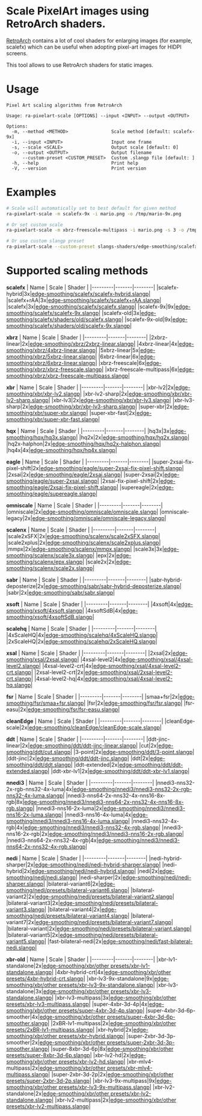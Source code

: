# Scale PixelArt images using RetroArch shaders.
[RetroArch](https://github.com/libretro/RetroArch) contains a lot of cool shaders for enlarging images (for example, scalefx) which can be useful when adopting pixel-art images for HIDPI screens.

This tool allows to use RetroArch shaders for static images.

# Usage
```
Pixel Art scaling algorithms from RetroArch

Usage: ra-pixelart-scale [OPTIONS] --input <INPUT> --output <OUTPUT>

Options:
  -m, --method <METHOD>                Scale method [default: scalefx-9x]
  -i, --input <INPUT>                  Input one frame
  -s, --scale <SCALE>                  Output scale [default: 0]
  -o, --output <OUTPUT>                Output filename
      --custom-preset <CUSTOM_PRESET>  Custom .slangp file [default: ]
  -h, --help                           Print help
  -V, --version                        Print version
```

# Examples
```bash
# Scale will automatically set to best default for given method
ra-pixelart-scale -m scalefx-9x -i mario.png -o /tmp/mario-9x.png

# Or set custom scale
ra-pixelart-scale -m xbrz-freescale-multipass -i mario.png -s 3 -o /tmp/mario-3x.png

# Or use custom slangp preset
ra-pixelart-scale --custom-preset slangs-shaders/edge-smoothing/scalefx/scalefx.slangp -i mario.png -s 3 -o /tmp/mario-3x.png
```

# Supported scaling methods

**scalefx**
| Name    | Scale | Shader |
|---------|-------|--------|
|scalefx-hybrid|3x|[edge-smoothing/scalefx/scalefx-hybrid.slangp](https://github.com/libretro/slang-shaders/tree/master/edge-smoothing/scalefx/scalefx-hybrid.slangp)|
|scalefx+rAA|3x|[edge-smoothing/scalefx/scalefx+rAA.slangp](https://github.com/libretro/slang-shaders/tree/master/edge-smoothing/scalefx/scalefx+rAA.slangp)|
|scalefx|3x|[edge-smoothing/scalefx/scalefx.slangp](https://github.com/libretro/slang-shaders/tree/master/edge-smoothing/scalefx/scalefx.slangp)|
|scalefx-9x|9x|[edge-smoothing/scalefx/scalefx-9x.slangp](https://github.com/libretro/slang-shaders/tree/master/edge-smoothing/scalefx/scalefx-9x.slangp)|
|scalefx-old|3x|[edge-smoothing/scalefx/shaders/old/scalefx.slangp](https://github.com/libretro/slang-shaders/tree/master/edge-smoothing/scalefx/shaders/old/scalefx.slangp)|
|scalefx-9x-old|9x|[edge-smoothing/scalefx/shaders/old/scalefx-9x.slangp](https://github.com/libretro/slang-shaders/tree/master/edge-smoothing/scalefx/shaders/old/scalefx-9x.slangp)|

**xbrz**
| Name    | Scale | Shader |
|---------|-------|--------|
|2xbrz-linear|2x|[edge-smoothing/xbrz/2xbrz-linear.slangp](https://github.com/libretro/slang-shaders/tree/master/edge-smoothing/xbrz/2xbrz-linear.slangp)|
|4xbrz-linear|4x|[edge-smoothing/xbrz/4xbrz-linear.slangp](https://github.com/libretro/slang-shaders/tree/master/edge-smoothing/xbrz/4xbrz-linear.slangp)|
|5xbrz-linear|5x|[edge-smoothing/xbrz/5xbrz-linear.slangp](https://github.com/libretro/slang-shaders/tree/master/edge-smoothing/xbrz/5xbrz-linear.slangp)|
|6xbrz-linear|6x|[edge-smoothing/xbrz/6xbrz-linear.slangp](https://github.com/libretro/slang-shaders/tree/master/edge-smoothing/xbrz/6xbrz-linear.slangp)|
|xbrz-freescale|6x|[edge-smoothing/xbrz/xbrz-freescale.slangp](https://github.com/libretro/slang-shaders/tree/master/edge-smoothing/xbrz/xbrz-freescale.slangp)|
|xbrz-freescale-multipass|6x|[edge-smoothing/xbrz/xbrz-freescale-multipass.slangp](https://github.com/libretro/slang-shaders/tree/master/edge-smoothing/xbrz/xbrz-freescale-multipass.slangp)|

**xbr**
| Name    | Scale | Shader |
|---------|-------|--------|
|xbr-lv2|2x|[edge-smoothing/xbr/xbr-lv2.slangp](https://github.com/libretro/slang-shaders/tree/master/edge-smoothing/xbr/xbr-lv2.slangp)|
|xbr-lv2-sharp|2x|[edge-smoothing/xbr/xbr-lv2-sharp.slangp](https://github.com/libretro/slang-shaders/tree/master/edge-smoothing/xbr/xbr-lv2-sharp.slangp)|
|xbr-lv3|2x|[edge-smoothing/xbr/xbr-lv3.slangp](https://github.com/libretro/slang-shaders/tree/master/edge-smoothing/xbr/xbr-lv3.slangp)|
|xbr-lv3-sharp|2x|[edge-smoothing/xbr/xbr-lv3-sharp.slangp](https://github.com/libretro/slang-shaders/tree/master/edge-smoothing/xbr/xbr-lv3-sharp.slangp)|
|super-xbr|2x|[edge-smoothing/xbr/super-xbr.slangp](https://github.com/libretro/slang-shaders/tree/master/edge-smoothing/xbr/super-xbr.slangp)|
|super-xbr-fast|2x|[edge-smoothing/xbr/super-xbr-fast.slangp](https://github.com/libretro/slang-shaders/tree/master/edge-smoothing/xbr/super-xbr-fast.slangp)|

**hqx**
| Name    | Scale | Shader |
|---------|-------|--------|
|hq3x|3x|[edge-smoothing/hqx/hq3x.slangp](https://github.com/libretro/slang-shaders/tree/master/edge-smoothing/hqx/hq3x.slangp)|
|hq2x|2x|[edge-smoothing/hqx/hq2x.slangp](https://github.com/libretro/slang-shaders/tree/master/edge-smoothing/hqx/hq2x.slangp)|
|hq2x-halphon|2x|[edge-smoothing/hqx/hq2x-halphon.slangp](https://github.com/libretro/slang-shaders/tree/master/edge-smoothing/hqx/hq2x-halphon.slangp)|
|hq4x|4x|[edge-smoothing/hqx/hq4x.slangp](https://github.com/libretro/slang-shaders/tree/master/edge-smoothing/hqx/hq4x.slangp)|

**eagle**
| Name    | Scale | Shader |
|---------|-------|--------|
|super-2xsai-fix-pixel-shift|2x|[edge-smoothing/eagle/super-2xsai-fix-pixel-shift.slangp](https://github.com/libretro/slang-shaders/tree/master/edge-smoothing/eagle/super-2xsai-fix-pixel-shift.slangp)|
|2xsai|2x|[edge-smoothing/eagle/2xsai.slangp](https://github.com/libretro/slang-shaders/tree/master/edge-smoothing/eagle/2xsai.slangp)|
|super-2xsai|2x|[edge-smoothing/eagle/super-2xsai.slangp](https://github.com/libretro/slang-shaders/tree/master/edge-smoothing/eagle/super-2xsai.slangp)|
|2xsai-fix-pixel-shift|2x|[edge-smoothing/eagle/2xsai-fix-pixel-shift.slangp](https://github.com/libretro/slang-shaders/tree/master/edge-smoothing/eagle/2xsai-fix-pixel-shift.slangp)|
|supereagle|2x|[edge-smoothing/eagle/supereagle.slangp](https://github.com/libretro/slang-shaders/tree/master/edge-smoothing/eagle/supereagle.slangp)|

**omniscale**
| Name    | Scale | Shader |
|---------|-------|--------|
|omniscale|2x|[edge-smoothing/omniscale/omniscale.slangp](https://github.com/libretro/slang-shaders/tree/master/edge-smoothing/omniscale/omniscale.slangp)|
|omniscale-legacy|2x|[edge-smoothing/omniscale/omniscale-legacy.slangp](https://github.com/libretro/slang-shaders/tree/master/edge-smoothing/omniscale/omniscale-legacy.slangp)|

**scalenx**
| Name    | Scale | Shader |
|---------|-------|--------|
|scale2xSFX|2x|[edge-smoothing/scalenx/scale2xSFX.slangp](https://github.com/libretro/slang-shaders/tree/master/edge-smoothing/scalenx/scale2xSFX.slangp)|
|scale2xplus|2x|[edge-smoothing/scalenx/scale2xplus.slangp](https://github.com/libretro/slang-shaders/tree/master/edge-smoothing/scalenx/scale2xplus.slangp)|
|mmpx|2x|[edge-smoothing/scalenx/mmpx.slangp](https://github.com/libretro/slang-shaders/tree/master/edge-smoothing/scalenx/mmpx.slangp)|
|scale3x|3x|[edge-smoothing/scalenx/scale3x.slangp](https://github.com/libretro/slang-shaders/tree/master/edge-smoothing/scalenx/scale3x.slangp)|
|epx|2x|[edge-smoothing/scalenx/epx.slangp](https://github.com/libretro/slang-shaders/tree/master/edge-smoothing/scalenx/epx.slangp)|
|scale2x|2x|[edge-smoothing/scalenx/scale2x.slangp](https://github.com/libretro/slang-shaders/tree/master/edge-smoothing/scalenx/scale2x.slangp)|

**sabr**
| Name    | Scale | Shader |
|---------|-------|--------|
|sabr-hybrid-deposterize|2x|[edge-smoothing/sabr/sabr-hybrid-deposterize.slangp](https://github.com/libretro/slang-shaders/tree/master/edge-smoothing/sabr/sabr-hybrid-deposterize.slangp)|
|sabr|2x|[edge-smoothing/sabr/sabr.slangp](https://github.com/libretro/slang-shaders/tree/master/edge-smoothing/sabr/sabr.slangp)|

**xsoft**
| Name    | Scale | Shader |
|---------|-------|--------|
|4xsoft|4x|[edge-smoothing/xsoft/4xsoft.slangp](https://github.com/libretro/slang-shaders/tree/master/edge-smoothing/xsoft/4xsoft.slangp)|
|4xsoftSdB|4x|[edge-smoothing/xsoft/4xsoftSdB.slangp](https://github.com/libretro/slang-shaders/tree/master/edge-smoothing/xsoft/4xsoftSdB.slangp)|

**scalehq**
| Name    | Scale | Shader |
|---------|-------|--------|
|4xScaleHQ|4x|[edge-smoothing/scalehq/4xScaleHQ.slangp](https://github.com/libretro/slang-shaders/tree/master/edge-smoothing/scalehq/4xScaleHQ.slangp)|
|2xScaleHQ|2x|[edge-smoothing/scalehq/2xScaleHQ.slangp](https://github.com/libretro/slang-shaders/tree/master/edge-smoothing/scalehq/2xScaleHQ.slangp)|

**xsal**
| Name    | Scale | Shader |
|---------|-------|--------|
|2xsal|2x|[edge-smoothing/xsal/2xsal.slangp](https://github.com/libretro/slang-shaders/tree/master/edge-smoothing/xsal/2xsal.slangp)|
|4xsal-level2|4x|[edge-smoothing/xsal/4xsal-level2.slangp](https://github.com/libretro/slang-shaders/tree/master/edge-smoothing/xsal/4xsal-level2.slangp)|
|4xsal-level2-crt|4x|[edge-smoothing/xsal/4xsal-level2-crt.slangp](https://github.com/libretro/slang-shaders/tree/master/edge-smoothing/xsal/4xsal-level2-crt.slangp)|
|2xsal-level2-crt|2x|[edge-smoothing/xsal/2xsal-level2-crt.slangp](https://github.com/libretro/slang-shaders/tree/master/edge-smoothing/xsal/2xsal-level2-crt.slangp)|
|4xsal-level2-hq|4x|[edge-smoothing/xsal/4xsal-level2-hq.slangp](https://github.com/libretro/slang-shaders/tree/master/edge-smoothing/xsal/4xsal-level2-hq.slangp)|

**fsr**
| Name    | Scale | Shader |
|---------|-------|--------|
|smaa+fsr|2x|[edge-smoothing/fsr/smaa+fsr.slangp](https://github.com/libretro/slang-shaders/tree/master/edge-smoothing/fsr/smaa+fsr.slangp)|
|fsr|2x|[edge-smoothing/fsr/fsr.slangp](https://github.com/libretro/slang-shaders/tree/master/edge-smoothing/fsr/fsr.slangp)|
|fsr-easu|2x|[edge-smoothing/fsr/fsr-easu.slangp](https://github.com/libretro/slang-shaders/tree/master/edge-smoothing/fsr/fsr-easu.slangp)|

**cleanEdge**
| Name    | Scale | Shader |
|---------|-------|--------|
|cleanEdge-scale|2x|[edge-smoothing/cleanEdge/cleanEdge-scale.slangp](https://github.com/libretro/slang-shaders/tree/master/edge-smoothing/cleanEdge/cleanEdge-scale.slangp)|

**ddt**
| Name    | Scale | Shader |
|---------|-------|--------|
|ddt-jinc-linear|2x|[edge-smoothing/ddt/ddt-jinc-linear.slangp](https://github.com/libretro/slang-shaders/tree/master/edge-smoothing/ddt/ddt-jinc-linear.slangp)|
|cut|2x|[edge-smoothing/ddt/cut.slangp](https://github.com/libretro/slang-shaders/tree/master/edge-smoothing/ddt/cut.slangp)|
|3-point|2x|[edge-smoothing/ddt/3-point.slangp](https://github.com/libretro/slang-shaders/tree/master/edge-smoothing/ddt/3-point.slangp)|
|ddt-jinc|2x|[edge-smoothing/ddt/ddt-jinc.slangp](https://github.com/libretro/slang-shaders/tree/master/edge-smoothing/ddt/ddt-jinc.slangp)|
|ddt|2x|[edge-smoothing/ddt/ddt.slangp](https://github.com/libretro/slang-shaders/tree/master/edge-smoothing/ddt/ddt.slangp)|
|ddt-extended|2x|[edge-smoothing/ddt/ddt-extended.slangp](https://github.com/libretro/slang-shaders/tree/master/edge-smoothing/ddt/ddt-extended.slangp)|
|ddt-xbr-lv1|2x|[edge-smoothing/ddt/ddt-xbr-lv1.slangp](https://github.com/libretro/slang-shaders/tree/master/edge-smoothing/ddt/ddt-xbr-lv1.slangp)|

**nnedi3**
| Name    | Scale | Shader |
|---------|-------|--------|
|nnedi3-nns32-2x-rgb-nns32-4x-luma|4x|[edge-smoothing/nnedi3/nnedi3-nns32-2x-rgb-nns32-4x-luma.slangp](https://github.com/libretro/slang-shaders/tree/master/edge-smoothing/nnedi3/nnedi3-nns32-2x-rgb-nns32-4x-luma.slangp)|
|nnedi3-nns64-2x-nns32-4x-nns16-8x-rgb|8x|[edge-smoothing/nnedi3/nnedi3-nns64-2x-nns32-4x-nns16-8x-rgb.slangp](https://github.com/libretro/slang-shaders/tree/master/edge-smoothing/nnedi3/nnedi3-nns64-2x-nns32-4x-nns16-8x-rgb.slangp)|
|nnedi3-nns16-2x-luma|2x|[edge-smoothing/nnedi3/nnedi3-nns16-2x-luma.slangp](https://github.com/libretro/slang-shaders/tree/master/edge-smoothing/nnedi3/nnedi3-nns16-2x-luma.slangp)|
|nnedi3-nns16-4x-luma|4x|[edge-smoothing/nnedi3/nnedi3-nns16-4x-luma.slangp](https://github.com/libretro/slang-shaders/tree/master/edge-smoothing/nnedi3/nnedi3-nns16-4x-luma.slangp)|
|nnedi3-nns32-4x-rgb|4x|[edge-smoothing/nnedi3/nnedi3-nns32-4x-rgb.slangp](https://github.com/libretro/slang-shaders/tree/master/edge-smoothing/nnedi3/nnedi3-nns32-4x-rgb.slangp)|
|nnedi3-nns16-2x-rgb|2x|[edge-smoothing/nnedi3/nnedi3-nns16-2x-rgb.slangp](https://github.com/libretro/slang-shaders/tree/master/edge-smoothing/nnedi3/nnedi3-nns16-2x-rgb.slangp)|
|nnedi3-nns64-2x-nns32-4x-rgb|4x|[edge-smoothing/nnedi3/nnedi3-nns64-2x-nns32-4x-rgb.slangp](https://github.com/libretro/slang-shaders/tree/master/edge-smoothing/nnedi3/nnedi3-nns64-2x-nns32-4x-rgb.slangp)|

**nedi**
| Name    | Scale | Shader |
|---------|-------|--------|
|nedi-hybrid-sharper|2x|[edge-smoothing/nedi/nedi-hybrid-sharper.slangp](https://github.com/libretro/slang-shaders/tree/master/edge-smoothing/nedi/nedi-hybrid-sharper.slangp)|
|nedi-hybrid|2x|[edge-smoothing/nedi/nedi-hybrid.slangp](https://github.com/libretro/slang-shaders/tree/master/edge-smoothing/nedi/nedi-hybrid.slangp)|
|nedi|2x|[edge-smoothing/nedi/nedi.slangp](https://github.com/libretro/slang-shaders/tree/master/edge-smoothing/nedi/nedi.slangp)|
|nedi-sharper|2x|[edge-smoothing/nedi/nedi-sharper.slangp](https://github.com/libretro/slang-shaders/tree/master/edge-smoothing/nedi/nedi-sharper.slangp)|
|bilateral-variant6|2x|[edge-smoothing/nedi/presets/bilateral-variant6.slangp](https://github.com/libretro/slang-shaders/tree/master/edge-smoothing/nedi/presets/bilateral-variant6.slangp)|
|bilateral-variant2|2x|[edge-smoothing/nedi/presets/bilateral-variant2.slangp](https://github.com/libretro/slang-shaders/tree/master/edge-smoothing/nedi/presets/bilateral-variant2.slangp)|
|bilateral-variant3|2x|[edge-smoothing/nedi/presets/bilateral-variant3.slangp](https://github.com/libretro/slang-shaders/tree/master/edge-smoothing/nedi/presets/bilateral-variant3.slangp)|
|bilateral-variant4|2x|[edge-smoothing/nedi/presets/bilateral-variant4.slangp](https://github.com/libretro/slang-shaders/tree/master/edge-smoothing/nedi/presets/bilateral-variant4.slangp)|
|bilateral-variant7|2x|[edge-smoothing/nedi/presets/bilateral-variant7.slangp](https://github.com/libretro/slang-shaders/tree/master/edge-smoothing/nedi/presets/bilateral-variant7.slangp)|
|bilateral-variant|2x|[edge-smoothing/nedi/presets/bilateral-variant.slangp](https://github.com/libretro/slang-shaders/tree/master/edge-smoothing/nedi/presets/bilateral-variant.slangp)|
|bilateral-variant5|2x|[edge-smoothing/nedi/presets/bilateral-variant5.slangp](https://github.com/libretro/slang-shaders/tree/master/edge-smoothing/nedi/presets/bilateral-variant5.slangp)|
|fast-bilateral-nedi|2x|[edge-smoothing/nedi/fast-bilateral-nedi.slangp](https://github.com/libretro/slang-shaders/tree/master/edge-smoothing/nedi/fast-bilateral-nedi.slangp)|

**xbr-old**
| Name    | Scale | Shader |
|---------|-------|--------|
|xbr-lv1-standalone|2x|[edge-smoothing/xbr/other presets/xbr-lv1-standalone.slangp](https://github.com/libretro/slang-shaders/tree/master/edge-smoothing/xbr/other%20presets/xbr-lv1-standalone.slangp)|
|4xbr-hybrid-crt|4x|[edge-smoothing/xbr/other presets/4xbr-hybrid-crt.slangp](https://github.com/libretro/slang-shaders/tree/master/edge-smoothing/xbr/other%20presets/4xbr-hybrid-crt.slangp)|
|xbr-lv3-9x-standalone|9x|[edge-smoothing/xbr/other presets/xbr-lv3-9x-standalone.slangp](https://github.com/libretro/slang-shaders/tree/master/edge-smoothing/xbr/other%20presets/xbr-lv3-9x-standalone.slangp)|
|xbr-lv3-standalone|3x|[edge-smoothing/xbr/other presets/xbr-lv3-standalone.slangp](https://github.com/libretro/slang-shaders/tree/master/edge-smoothing/xbr/other%20presets/xbr-lv3-standalone.slangp)|
|xbr-lv3-multipass|3x|[edge-smoothing/xbr/other presets/xbr-lv3-multipass.slangp](https://github.com/libretro/slang-shaders/tree/master/edge-smoothing/xbr/other%20presets/xbr-lv3-multipass.slangp)|
|super-4xbr-3d-4p|4x|[edge-smoothing/xbr/other presets/super-4xbr-3d-4p.slangp](https://github.com/libretro/slang-shaders/tree/master/edge-smoothing/xbr/other%20presets/super-4xbr-3d-4p.slangp)|
|super-4xbr-3d-6p-smoother|4x|[edge-smoothing/xbr/other presets/super-4xbr-3d-6p-smoother.slangp](https://github.com/libretro/slang-shaders/tree/master/edge-smoothing/xbr/other%20presets/super-4xbr-3d-6p-smoother.slangp)|
|2xBR-lv1-multipass|2x|[edge-smoothing/xbr/other presets/2xBR-lv1-multipass.slangp](https://github.com/libretro/slang-shaders/tree/master/edge-smoothing/xbr/other%20presets/2xBR-lv1-multipass.slangp)|
|xbr-hybrid|2x|[edge-smoothing/xbr/other presets/xbr-hybrid.slangp](https://github.com/libretro/slang-shaders/tree/master/edge-smoothing/xbr/other%20presets/xbr-hybrid.slangp)|
|super-2xbr-3d-3p-smoother|2x|[edge-smoothing/xbr/other presets/super-2xbr-3d-3p-smoother.slangp](https://github.com/libretro/slang-shaders/tree/master/edge-smoothing/xbr/other%20presets/super-2xbr-3d-3p-smoother.slangp)|
|super-8xbr-3d-6p|8x|[edge-smoothing/xbr/other presets/super-8xbr-3d-6p.slangp](https://github.com/libretro/slang-shaders/tree/master/edge-smoothing/xbr/other%20presets/super-8xbr-3d-6p.slangp)|
|xbr-lv2-hd|2x|[edge-smoothing/xbr/other presets/xbr-lv2-hd.slangp](https://github.com/libretro/slang-shaders/tree/master/edge-smoothing/xbr/other%20presets/xbr-lv2-hd.slangp)|
|xbr-mlv4-multipass|2x|[edge-smoothing/xbr/other presets/xbr-mlv4-multipass.slangp](https://github.com/libretro/slang-shaders/tree/master/edge-smoothing/xbr/other%20presets/xbr-mlv4-multipass.slangp)|
|super-2xbr-3d-2p|2x|[edge-smoothing/xbr/other presets/super-2xbr-3d-2p.slangp](https://github.com/libretro/slang-shaders/tree/master/edge-smoothing/xbr/other%20presets/super-2xbr-3d-2p.slangp)|
|xbr-lv3-9x-multipass|9x|[edge-smoothing/xbr/other presets/xbr-lv3-9x-multipass.slangp](https://github.com/libretro/slang-shaders/tree/master/edge-smoothing/xbr/other%20presets/xbr-lv3-9x-multipass.slangp)|
|xbr-lv2-standalone|2x|[edge-smoothing/xbr/other presets/xbr-lv2-standalone.slangp](https://github.com/libretro/slang-shaders/tree/master/edge-smoothing/xbr/other%20presets/xbr-lv2-standalone.slangp)|
|xbr-lv2-multipass|2x|[edge-smoothing/xbr/other presets/xbr-lv2-multipass.slangp](https://github.com/libretro/slang-shaders/tree/master/edge-smoothing/xbr/other%20presets/xbr-lv2-multipass.slangp)|

